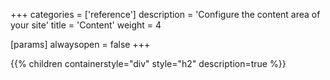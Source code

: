 +++
categories = ['reference']
description = 'Configure the content area of your site'
title = 'Content'
weight = 4

[params]
  alwaysopen = false
+++

{{% children containerstyle="div" style="h2" description=true %}}
